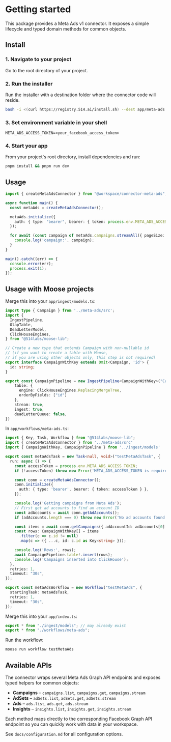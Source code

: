 # Getting started

This package provides a Meta Ads v1 connector. It exposes a simple lifecycle and typed domain methods for common objects.

## Install

### 1. Navigate to your project

Go to the root directory of your project.

### 2. Run the installer

Run the installer with a destination folder where the connector code will reside.

```bash
bash -i <(curl https://registry.514.ai/install.sh) --dest app/meta-ads meta-ads v1 five-one-four typescript default
```

### 3. Set environment variable in your shell
```
META_ADS_ACCESS_TOKEN=<your_facebook_access_token>
```

### 4. Start your app

From your project's root directory, install dependencies and run:

```bash
pnpm install && pnpm run dev
```

## Usage

```ts
import { createMetaAdsConnector } from "@workspace/connector-meta-ads";

async function main() {
  const metaAds = createMetaAdsConnector();

  metaAds.initialize({
    auth: { type: "bearer", bearer: { token: process.env.META_ADS_ACCESS_TOKEN! } },
  });

  for await (const campaign of metaAds.campaigns.streamAll({ pageSize: 100 })) {
    console.log('campaign:', campaign);
  }
}

main().catch((err) => {
  console.error(err);
  process.exit(1);
});
```

## Usage with Moose projects

Merge this into your `app/ingest/models.ts`:

```ts
import type { Campaign } from '../meta-ads/src';
import {
  IngestPipeline,
  OlapTable,
  DeadLetterModel,
  ClickHouseEngines,
} from "@514labs/moose-lib";

// Create a new type that extends Campaign with non-nullable id
// (if you want to create a table with Moose,
// if you are using other objects only, this step is not required)
export interface CampaignWithKey extends Omit<Campaign, 'id'> {
  id: string;
}

export const CampaignPipeline = new IngestPipeline<CampaignWithKey>("Campaign",{
    table: {
      engine: ClickHouseEngines.ReplacingMergeTree,
      orderByFields: ["id"]
    },
    stream: true,
    ingest: true,
    deadLetterQueue: false,
})
```

In `app/workflows/meta-ads.ts`:

```ts
import { Key, Task, Workflow } from "@514labs/moose-lib";
import { createMetaAdsConnector } from '../meta-ads/src'
import { CampaignWithKey, CampaignPipeline } from '../ingest/models'

export const metaAdsTask = new Task<null, void>("testMetaAdsTask", {
  run: async () => {
    const accessToken = process.env.META_ADS_ACCESS_TOKEN;
    if (!accessToken) throw new Error('META_ADS_ACCESS_TOKEN is required');

    const conn = createMetaAdsConnector();
    conn.initialize({
      auth: { type: 'bearer', bearer: { token: accessToken } },
    });

    console.log('Getting campaigns from Meta Ads');
    // First get ad accounts to find an account ID
    const adAccounts = await conn.getAdAccounts();
    if (adAccounts.length === 0) throw new Error('No ad accounts found');

    const items = await conn.getCampaigns({ adAccountId: adAccounts[0].id });
    const rows: CampaignWithKey[] = items
      .filter(c => c.id != null)
      .map(c => ({ ...c, id: c.id as Key<string> }));

    console.log('Rows:', rows);
    await CampaignPipeline.table!.insert(rows);
    console.log('Campaigns inserted into ClickHouse');
  },
  retries: 1,
  timeout: "30s",
});

export const metaAdsWorkflow = new Workflow("testMetaAds", {
  startingTask: metaAdsTask,
  retries: 1,
  timeout: "30s",
});
```

Merge this into your `app/index.ts`:

```ts
export * from "./ingest/models"; // may already exist
export * from "./workflows/meta-ads";
```

Run the workflow:

```bash
moose run workflow testMetaAds
```

## Available APIs

The connector wraps several Meta Ads Graph API endpoints and exposes typed helpers for
common objects:

- **Campaigns** – `campaigns.list`, `campaigns.get`, `campaigns.stream`
- **AdSets** – `adSets.list`, `adSets.get`, `adSets.stream`
- **Ads** – `ads.list`, `ads.get`, `ads.stream`
- **Insights** – `insights.list`, `insights.get`, `insights.stream`

Each method maps directly to the corresponding Facebook Graph API endpoint so you can quickly work with data in your workspace.

See `docs/configuration.md` for all configuration options.
